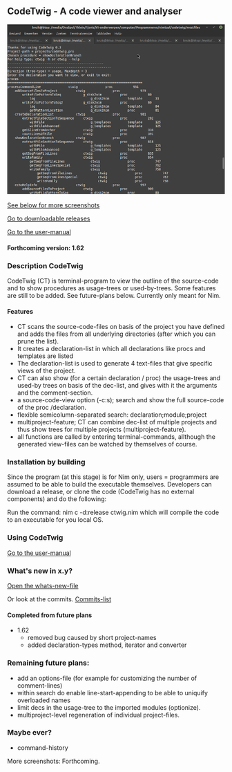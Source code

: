 ## CodeTwig - A code viewer and analyser

![01](mostfiles/pictures/codetwig_declarations_tree.png)

[See below for more screenshots](#more-screenshots)

[Go to downloadable releases](https://github.com/some-avail/codetwig/releases "Downloads for CodeTwig")

[Go to the user-manual](mostfiles/manual_codetwig.txt)


#### Forthcoming version: 1.62

### Description CodeTwig

CodeTwig (CT) is terminal-program to view the outline of the source-code and to show procedures as usage-trees or used-by-trees. Some features are still to be added. See future-plans below. Currently only meant for Nim.

#### Features
- CT scans the source-code-files on basis of the project you have defined and adds the files from all underlying directories (after which you can prune the list).
- It creates a declaration-list in which all declarations like procs and templates are listed 
- The declaration-list is used to generate 4 text-files that give specific views of the project.
- CT can also show (for a certain declaration / proc) the usage-trees and used-by trees on basis of the dec-list, and gives with it the arguments and the comment-section.
- a source-code-view option (-c:s); search and show the full source-code of the proc /declaration.
- flexible semicolumn-separated search: declaration;module;project
- multiproject-feature; CT can combine dec-list of multiple projects and thus show trees for multiple projects (multiproject-feature).
- all functions are called by entering terminal-commands, allthough the generated view-files can be watched by themselves of course.


### Installation by building
Since the program (at this stage) is for Nim only, users = programmers are assumed to be able to build the executable themselves.
Developers can download a release, or clone the code 
(CodeTwig has no external components) and do the following:

Run the command:
nim c -d:release ctwig.nim
which will compile the code to an executable for you local OS.


### Using CodeTwig
[Go to the user-manual](mostfiles/manual_codetwig.txt)


### What's new in x.y?
[Open the whats-new-file](mostfiles/whatsnew_codetwig.txt)

Or look at the commits.
[Commits-list](https://github.com/some-avail/codetwig/commits/main)




#### Completed from future plans
- 1.62
  - removed bug caused by short project-names
  - added declaration-types method, iterator and converter



### Remaining future plans:
- add an options-file (for example for customizing the number of comment-lines)
- within search do enable line-start-appending to be able to uniquify overloaded names
- limit decs in the usage-tree to the imported modules (optionize).
- multiproject-level regeneration of individual project-files.


### Maybe ever?
- command-history


<a name="more-screenshots">More screenshots:</a>
Forthcoming.

